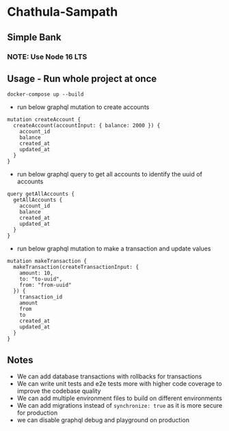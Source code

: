# Chathula-Sampath

## Simple Bank

### NOTE: Use Node 16 LTS

## Usage - Run whole project at once

```
docker-compose up --build
```

- run below graphql mutation to create accounts
```gql
mutation createAccount {
  createAccount(accountInput: { balance: 2000 }) {
    account_id
    balance
    created_at
    updated_at
  }
}
```

- run below graphql query to get all accounts to identify the uuid of accounts
```gql
query getAllAccounts {
  getAllAccounts {
    account_id
    balance
    created_at
    updated_at
  }
}
```

- run below graphql mutation to make a transaction and update values
```gql
mutation makeTransaction {
  makeTransaction(createTransactionInput: {
    amount: 10,
    to: "to-uuid",
    from: "from-uuid"
  }) {
    transaction_id
    amount
    from
    to
    created_at
    updated_at
  }
}
```

## Notes

- We can add database transactions with rollbacks for transactions
- We can write unit tests and e2e tests more with higher code coverage to improve the codebase quality
- We can add multiple environment files to build on different environments
- We can add migrations instead of `synchronize: true` as it is more secure for production
- we can disable graphql debug and playground on production
